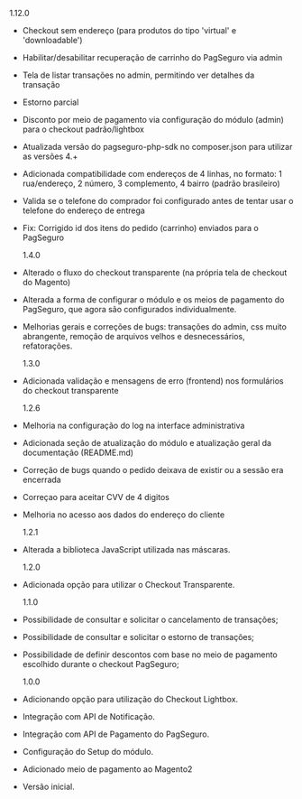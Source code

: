 1.12.0

- Checkout sem endereço (para produtos do tipo 'virtual' e 'downloadable')
- Habilitar/desabilitar recuperação de carrinho do PagSeguro via admin
- Tela de listar transações no admin, permitindo ver detalhes da transação
- Estorno parcial
- Disconto por meio de pagamento via configuração do módulo (admin) para o checkout padrão/lightbox
- Atualizada versão do pagseguro-php-sdk no composer.json para utilizar as versões 4.+
- Adicionada compatibilidade com endereços de 4 linhas, no formato: 1 rua/endereço, 2 número, 3 complemento, 4 bairro (padrão brasileiro)
- Valida se o telefone do comprador foi configurado antes de tentar usar o telefone do endereço de entrega
- Fix: Corrigido id dos itens do pedido (carrinho) enviados para o PagSeguro

  1.4.0

- Alterado o fluxo do checkout transparente (na própria tela de checkout do Magento)
- Alterada a forma de configurar o módulo e os meios de pagamento do PagSeguro, que agora são configurados individualmente.
- Melhorias gerais e correções de bugs: transações do admin, css muito abrangente, remoção de arquivos velhos e desnecessários, refatorações.

  1.3.0

- Adicionada validação e mensagens de erro (frontend) nos formulários do checkout transparente

  1.2.6

- Melhoria na configuração do log na interface administrativa
- Adicionada seção de atualização do módulo e atualização geral da documentação (README.md)
- Correção de bugs quando o pedido deixava de existir ou a sessão era encerrada
- Correçao para aceitar CVV de 4 digitos
- Melhoria no acesso aos dados do endereço do cliente

  1.2.1

- Alterada a biblioteca JavaScript utilizada nas máscaras.

  1.2.0

- Adicionada opção para utilizar o Checkout Transparente.

  1.1.0

- Possibilidade de consultar e solicitar o cancelamento de transações;
- Possibilidade de consultar e solicitar o estorno de transações;
- Possibilidade de definir descontos com base no meio de pagamento escolhido durante o checkout PagSeguro;

  1.0.0

- Adicionando opção para utilização do Checkout Lightbox.
- Integração com API de Notificação.
- Integração com API de Pagamento do PagSeguro.
- Configuração do Setup do módulo.
- Adicionado meio de pagamento ao Magento2
- Versão inicial.
